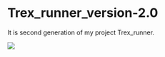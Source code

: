 # Trex_runner_version-2.0
It is second generation of my project Trex_runner.

[![](http://img.youtube.com/vi/X39QjDOQr8M/0.jpg)](http://www.youtube.com/watch?v=X39QjDOQr8M "")
